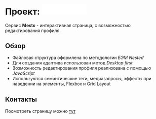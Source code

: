 # Проект: <img src="./images/logo.svg" width="145px">

Сервис **Mesto** - интерактивная страница, с возможностью редактирования профиля.

## Обзор    


* Файловая структура оформлена по методологии *БЭМ Nested*
* Для создания адаптива использован метод *Desktop first*
* Возможность редактирования профиля реализована с помощью *JavaScript*
* Используются семантические теги, медиазапросы, эффекты при наведении на элементы, Flexbox и Grid Layout

## Контакты

Посмотреть страницу можно [тут](https://svetalexa.github.io/mesto/ "https://svetalexa.github.io/mesto/")
